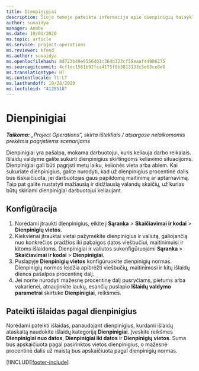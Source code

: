 ```yaml
---
title: Dienpinigiai
description: Šioje temoje pateikta informacija apie dienpinigių taisykles, kurios naudojamos išlaidų valdyme.
author: suvaidya
manager: Annbe
ms.date: 10/01/2020
ms.topic: article
ms.service: project-operations
ms.reviewer: kfend
ms.author: suvaidya
ms.openlocfilehash: 8d723b49e9556401c364b323cf58eaaf44906275
ms.sourcegitcommit: 4cf1dc1561b92fca4175f0b3813133c5e63ce8e6
ms.translationtype: HT
ms.contentlocale: lt-LT
ms.lasthandoff: 10/28/2020
ms.locfileid: "4128518"
---
```

# <a name="per-diems"></a>Dienpinigiai

_**Taikoma:** „Project Operations“, skirta ištekliais / atsargose nelaikomomis prekėmis pagrįstiems scenarijams_


Dienpinigiai yra pašalpa, mokama darbuotojui, kuris keliauja darbo reikalais. Išlaidų valdyme galite sukurti dienpinigius skirtingoms keliavimo situacijoms. Dienpinigiai gali būti pagrįsti metų laiku, kelionės vieta arba abiem. Kai sukuriate dienpinigius, galite nurodyti, kad už dienpinigius procentinė dalis bus išskaičiuota, jei darbuotojas gaus papildomą maitinimą ar aptarnavimą. Taip pat galite nustatyti mažiausią ir didžiausią valandų skaičių, už kurias būtų skiriami dienpinigiai darbuotojui keliaujant.

## <a name="configuration"></a>Konfigūracija 

1. Norėdami įtraukti dienpinigius, eikite į **Sąranka** > **Skaičiavimai ir kodai** > **Dienpinigių vietos**.
2. Kiekvienai įtrauktai vietai pažymėkite dienpinigius ir valiutą, galiojančią nuo konkrečios pradžios iki pabaigos datos viešbučiui, maitinimuisi ir kitoms išlaidoms. Dienpinigiai ir valiutos sukonfigūruojami **Sąranka** > **Skaičiavimai ir kodai** > **Dienpinigiai**.
3. Puslapyje **Dienpinigių vietos** konfigūruokite dienpinigių normas. Dienpinigių normos leidžia apibrėžti viešbučių, maitinimosi ir kitų išlaidų dienos pašalpos procentinę dalį. 
4. Jei norite nurodyti mažesnę procentinę dalį pusryčiams, pietums arba vakarienei, atnaujinkite laukų, esančių puslapio **Išlaidų valdymo parametrai** skirtuke **Dienpinigiai**, reikšmes. 
    
## <a name="submit-expenses-using-per-diem"></a>Pateikti išlaidas pagal dienpinigius
Norėdami pateikti išlaidas, panaudojant dienpinigius, kurdami išlaidų ataskaitą naudokite išlaidų kategoriją **Dienpinigiai**. Įveskite reikšmes **Dienpinigiai nuo datos**, **Dienpinigiai iki datos** ir **Dienpinigių vietos**. Suma bus apskaičiuota pagal pasirinktos vietos dienpinigius, o mažesnė procentinė dalis už maistą bus apskaičiuota pagal dienpinigių normas.


[!INCLUDE[footer-include](../includes/footer-banner.md)]